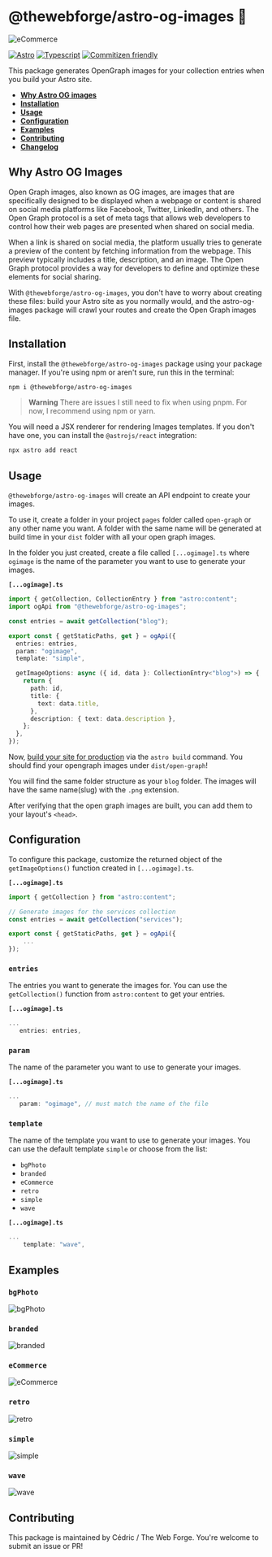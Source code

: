 # @thewebforge/astro-og-images 🌠

![eCommerce](./gh-assets/eCommerce.png)

[![Astro](https://img.shields.io/badge/Astro-FF5D01?logo=astro&logoColor=white)](https://github.com/withastro)
[![Typescript](https://img.shields.io/badge/TypeScript-3178C6?logo=typescript&logoColor=white)](https://typescriptlang.org)
[![Commitizen friendly](https://img.shields.io/badge/commitizen-friendly-brightgreen.svg)](https://commitizen.github.io/cz-cli/)

This package generates OpenGraph images for your collection entries when you build your Astro site.

- <strong>[Why Astro OG images](#why-astro-og-images)</strong>
- <strong>[Installation](#installation)</strong>
- <strong>[Usage](#usage)</strong>
- <strong>[Configuration](#configuration)</strong>
- <strong>[Examples](#examples)</strong>
- <strong>[Contributing](#contributing)</strong>
- <strong>[Changelog](#changelog)</strong>

## Why Astro OG Images

Open Graph images, also known as OG images, are images that are specifically designed to be displayed when a webpage or content is shared on social media platforms like Facebook, Twitter, LinkedIn, and others. The Open Graph protocol is a set of meta tags that allows web developers to control how their web pages are presented when shared on social media.

When a link is shared on social media, the platform usually tries to generate a preview of the content by fetching information from the webpage. This preview typically includes a title, description, and an image. The Open Graph protocol provides a way for developers to define and optimize these elements for social sharing.

With `@thewebforge/astro-og-images`, you don't have to worry about creating these files: build your Astro site as you normally would, and the astro-og-images package will crawl your routes and create the Open Graph images file.

## Installation

First, install the `@thewebforge/astro-og-images` package using your package manager. If you're using npm or aren't sure, run this in the terminal:

```sh
npm i @thewebforge/astro-og-images
```

> **Warning**
> There are issues I still need to fix when using pnpm. For now, I recommend using npm or yarn.

You will need a JSX renderer for rendering Images templates. If you don't have one, you can install the `@astrojs/react` integration:

```sh
npx astro add react
```

## Usage

`@thewebforge/astro-og-images` will create an API endpoint to create your images.

To use it, create a folder in your project `pages` folder called `open-graph` or any other name you want. A folder with the same name will be generated at build time in your `dist` folder with all your open graph images.

In the folder you just created, create a file called `[...ogimage].ts` where `ogimage` is the name of the parameter you want to use to generate your images.

**`[...ogimage].ts`**

```ts
import { getCollection, CollectionEntry } from "astro:content";
import ogApi from "@thewebforge/astro-og-images";

const entries = await getCollection("blog");

export const { getStaticPaths, get } = ogApi({
  entries: entries,
  param: "ogimage",
  template: "simple",

  getImageOptions: async ({ id, data }: CollectionEntry<"blog">) => {
    return {
      path: id,
      title: {
        text: data.title,
      },
      description: { text: data.description },
    };
  },
});
```

Now, [build your site for production](https://docs.astro.build/en/reference/cli-reference/#astro-build) via the `astro build` command. You should find your opengraph images under `dist/open-graph`!

You will find the same folder structure as your `blog` folder. The images will have the same name(slug) with the `.png` extension.

After verifying that the open graph images are built, you can add them to your layout's `<head>`.

## Configuration

To configure this package, customize the returned object of the `getImageOptions()` function created in `[...ogimage].ts`.

**`[...ogimage].ts`**

```ts
import { getCollection } from "astro:content";

// Generate images for the services collection
const entries = await getCollection("services");

export const { getStaticPaths, get } = ogApi({
    ...
});
```

### `entries`

The entries you want to generate the images for. You can use the `getCollection()` function from `astro:content` to get your entries.

**`[...ogimage].ts`**

```ts
...
   entries: entries,
```

### `param`

The name of the parameter you want to use to generate your images.

**`[...ogimage].ts`**

```ts
...
   param: "ogimage", // must match the name of the file
```

### `template`

The name of the template you want to use to generate your images. You can use the default template `simple` or choose from the list:

- `bgPhoto`
- `branded`
- `eCommerce`
- `retro`
- `simple`
- `wave`

**`[...ogimage].ts`**

```ts
...
    template: "wave",
```

## Examples

### `bgPhoto`

![bgPhoto](./gh-assets/bgPhoto.png)

### `branded`

![branded](./gh-assets/branded.png)

### `eCommerce`

![eCommerce](./gh-assets/eCommerce.png)

### `retro`

![retro](./gh-assets/retro.png)

### `simple`

![simple](./gh-assets/simple.png)

### `wave`

![wave](./gh-assets/wave.png)

## Contributing

This package is maintained by Cédric / The Web Forge. You're welcome to submit an issue or PR!
